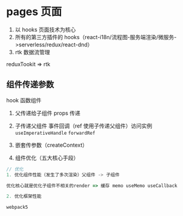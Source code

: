 # pages 页面

1. 以 hooks 页面技术为核心
2. 所有的第三方插件的 hooks（react-i18n/流程图-服务端渲染/微服务->serverless/redux/react-dnd）
3. rtk 数据流管理

reduxTookit => rtk

## 组件传递参数

hook 函数组件

1. 父传递给子组件 props 传递
2. 子传递父组件 事件回调（ref 使用子传递父组件）访问实例
   `useImperativeHandle`
   `forwardRef`
3. 嵌套传参数（createContext）

4. 组件优化（五大核心手段）

```js
// 优化
1. 优化组件性能（发生了多次渲染）父组件 -> 子组件

优化核心就是优化子组件不相关的render => 缓存 memo useMemo useCallback

2. 优化框架性能

webpack5
```
